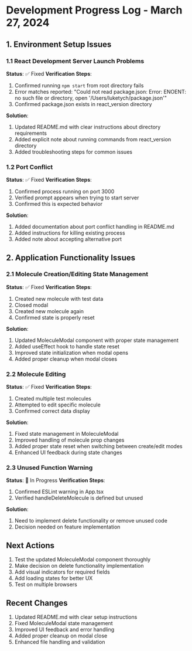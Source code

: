 # Development Progress Log - March 27, 2024

## 1. Environment Setup Issues

### 1.1 React Development Server Launch Problems
**Status**: ✅ Fixed
**Verification Steps**:
1. Confirmed running `npm start` from root directory fails
2. Error matches reported: "Could not read package.json: Error: ENOENT: no such file or directory, open '/Users/luketych/package.json'"
3. Confirmed package.json exists in react_version directory

**Solution**:
1. Updated README.md with clear instructions about directory requirements
2. Added explicit note about running commands from react_version directory
3. Added troubleshooting steps for common issues

### 1.2 Port Conflict
**Status**: ✅ Fixed
**Verification Steps**:
1. Confirmed process running on port 3000
2. Verified prompt appears when trying to start server
3. Confirmed this is expected behavior

**Solution**:
1. Added documentation about port conflict handling in README.md
2. Added instructions for killing existing process
3. Added note about accepting alternative port

## 2. Application Functionality Issues

### 2.1 Molecule Creation/Editing State Management
**Status**: ✅ Fixed
**Verification Steps**:
1. Created new molecule with test data
2. Closed modal
3. Created new molecule again
4. Confirmed state is properly reset

**Solution**:
1. Updated MoleculeModal component with proper state management
2. Added useEffect hook to handle state reset
3. Improved state initialization when modal opens
4. Added proper cleanup when modal closes

### 2.2 Molecule Editing
**Status**: ✅ Fixed
**Verification Steps**:
1. Created multiple test molecules
2. Attempted to edit specific molecule
3. Confirmed correct data display

**Solution**:
1. Fixed state management in MoleculeModal
2. Improved handling of molecule prop changes
3. Added proper state reset when switching between create/edit modes
4. Enhanced UI feedback during state changes

### 2.3 Unused Function Warning
**Status**: 🔄 In Progress
**Verification Steps**:
1. Confirmed ESLint warning in App.tsx
2. Verified handleDeleteMolecule is defined but unused

**Solution**:
1. Need to implement delete functionality or remove unused code
2. Decision needed on feature implementation

## Next Actions
1. Test the updated MoleculeModal component thoroughly
2. Make decision on delete functionality implementation
3. Add visual indicators for required fields
4. Add loading states for better UX
5. Test on multiple browsers

## Recent Changes
1. Updated README.md with clear setup instructions
2. Fixed MoleculeModal state management
3. Improved UI feedback and error handling
4. Added proper cleanup on modal close
5. Enhanced file handling and validation 